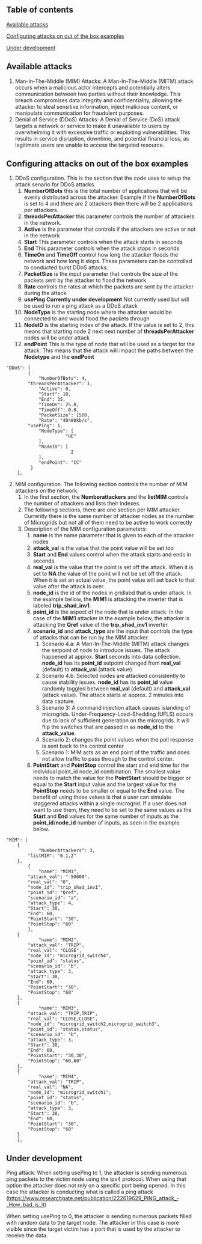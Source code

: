 ## Table of contents
[Available attacks](https://github.com/pnnl/NATIG/tree/master/ATTACKEXAMPLE.md#Available-attacks)

[Configuring attacks on out of the box examples](https://github.com/pnnl/NATIG/tree/master/ATTACKEXAMPLE.md#Configuring-attacks-on-out-of-the-box-examples)

[Under development](https://github.com/pnnl/NATIG/tree/master/ATTACKEXAMPLE.md#Under-development)

## Available attacks 

1. Man-In-The-Middle (MIM) Attacks: A Man-In-The-Middle (MITM) attack occurs when a malicious actor intercepts and potentially alters communication between two parties without their knowledge. This breach compromises data integrity and confidentiality, allowing the attacker to steal sensitive information, inject malicious content, or manipulate communication for fraudulent purposes.
2. Denial of Service (DDoS) Attacks: A Denial of Service (DoS) attack targets a network or service to make it unavailable to users by overwhelming it with excessive traffic or exploiting vulnerabilities. This results in service disruption, downtime, and potential financial loss, as legitimate users are unable to access the targeted resource.

## Configuring attacks on out of the box examples

1. DDoS configuration. This is the section that the code uses to setup the attack senario for DDoS attacks. 
    1. __NumberOfBots__ this is the total number of applications that will be evenly distributed across the attacker. Example if the __NumberOfBots__ is set to 4 and there are 2 attackers then there will be 2 applications per attackers. 
    2. __threadsPerAttacker__ this parameter controls the number of attackers in the network. 
    3. __Active__ is the parameter that controls if the attackers are active or not in the network
    4. __Start__ This parameter controls when the attack starts in seconds
    5. __End__ This parameter controls when the attack stops in seconds
    6. __TimeOn__ and __TimeOff__ control how long the attacker floods the network and how long it stops. These parameters can be controlled to conducted burst DDoS attacks. 
    7. __PacketSize__ is the input parameter that controls the size of the packets sent by the attacker to flood the network. 
    8. __Rate__ controls the rates at which the packets are sent by the attacker during the attack
    9. __usePing__ **Currently under development** Not currently used but will be used to run a ping attack as a DDoS attack
    10. __NodeType__ is the starting node where the attacker would be connected to and would flood the packets through
    11. __NodeID__ is the starting index of the attack. If the value is set to 2, this means that starting node 2 next next number of __threadsPerAttacker__ nodes will be under attack
    12. __endPoint__ This is the type of node that will be used as a target for the attack. This means that the attack will impact the paths between the __Nodetype__ and the __endPoint__

```
"DDoS": [
        {
            "NumberOfBots": 4,
	    "threadsPerAttacker": 1,
            "Active": 0,
            "Start": 10,
            "End": 35,
            "TimeOn": 25.0,
            "TimeOff": 0.0,
            "PacketSize": 1500,
            "Rate": "40480kb/s",
	    "usePing": 1,
            "NodeType": [
                      "UE"
            ],
            "NodeID": [
                        2
            ],
            "endPoint": "CC"
         }
    ],
```

2. MIM configuration. The following section controls the number of MIM attackers on the network.
    1. In the first section, the __Numberattackers__ and the __listMIM__ controls the number of attackers and lists their indexes. 
    2. The following sections, there are one section per MIM attacker. Currently there is the same number of attacker nodes as the number of Microgrids but not all of them need to be active to work correctly
    3. Description of the MIM configuration parameters:
        1. __name__ is the name parameter that is given to each of the attacker nodes
        2. __attack_val__ is the value that the point value will be set too
        3. __Start__ and __End__ values control when the attack starts and ends in seconds. 
        4. __real_val__ is the value that the point is set off the attack. When it is set to __NA__ the value of the point will not be set off the attack. When it is set an actual value, the point value will set back to that value after the attack is over.
        5. __node_id__ is the id of the nodes in gridlabd that is under attack. In the example bellow, the __MIM1__ is attacking the inverter that is labeled __trip_shad_inv1__. 
        6. __point_id__ is the aspect of the node that is under attack. In the case of the __MIM1__ attacker in the example below, the attacker is attacking the __Qref__ value of the __trip_shad_inv1__ inverter. 
        7. __scenario_id__ and __attack_type__ are the input that controls the type of attacks that can be run by the MIM attacker. 
            1. Scenario 4.a: A Man-In-The-Middle (MITM) attack changes the setpoint of node to introduce issues. The attack happened at approx. __Start__ seconds into data collection. __node_id__ has its __point_id__ setpoint changed from __real_val__ (default) to __attack_val__ (attack value).
            2. Scenario 4.b: Selected nodes are attacked consistently to cause stability issues. __node_id__ has its __point_id__ value randomly toggled between __real_val__ (default) and __attack_val__ (attack value). The attack starts at approx. 2 minutes into data capture.
            3. Scenario 3: A command injection attack causes islanding of microgrids. Under-Frequency-Load-Shedding (UFLS) occurs due to lack of sufficient generation on the microgrids. It will flip the switches that are passed in as __node_id__ to the __attack_value__.
            4. Scenario 2: changes the point values when the poll response is sent back to the control center
            5. Scenario 1: MIM acts as an end point of the traffic and does not allow traffic to pass through to the control center. 
        8. __PointStart__ and __PointStop__ control the start and end time for the individual point_id node_id combination. The smallest value needs to match the value for the __PointStart__ should be bigger or equal to the __Start__ input value and the largest value for the __PointStop__ needs to be smaller or equal to the __End__ value. The benefit of using those values is that a user can simulate staggered attacks within a single microgrid. If a user does not want to use them, they need to be set to the same values as the __Start__ and __End__ values for the same number of inputs as the __point_id__/__node_id__ number of inputs, as seen in the example below.
 
```
"MIM": [
	{
            "NumberAttackers": 3,
	    "listMIM": "0,1,2"
	},
        {
            "name": "MIM1",
	    "attack_val": "-50000",
	    "real_val": "0",
	    "node_id": "trip_shad_inv1",
	    "point_id": "Qref",
	    "scenario_id": "a",
	    "attack_type": 4,
	    "Start": 30,
	    "End": 60,
	    "PointStart": "30",
	    "PointStop": "60"
        },
	{
            "name": "MIM2",
	    "attack_val": "TRIP",
	    "real_val": "CLOSE",
	    "node_id": "microgrid_switch4",
	    "point_id": "status",
	    "scenario_id": "b",
	    "attack_type": 3,
	    "Start": 30,
	    "End": 60,
	    "PointStart": "30",
	    "PointStop": "60"
	},
	{
            "name": "MIM3",
	    "attack_val": "TRIP,TRIP",
	    "real_val": "CLOSE,CLOSE",
	    "node_id": "microgrid_switch2,microgrid_switch3",
	    "point_id": "status,status",
	    "scenario_id": "b",
	    "attack_type": 3,
	    "Start": 30,
	    "End": 60,
	    "PointStart": "30,30",
	    "PointStop": "60,60"
	},
	{
            "name": "MIM4",
	    "attack_val": "TRIP",
	    "real_val": "NA",
	    "node_id": "microgrid_switch1",
	    "point_id": "status",
	    "scenario_id": "b",
	    "attack_type": 3,
	    "Start": 30,
	    "End": 60,
	    "PointStart": "30",
	    "PointStop": "60"
	}
    ],
```

## Under development

Ping attack: When setting usePing to 1, the attacker is sending numerous ping packets to the victim node using the ipv4 protocol. When using that option the attacker does not rely on a specific port being opened. In this case the attacker is conducting what is called a ping attack (https://www.researchgate.net/publication/222619629_PING_attack_-_How_bad_is_it)

When setting usePing to 0, the attacker is sending numerous packets filled with random data to the target node. The attacker in this case is more visible since the target victim has a port that is used by the attacker to receive the data.

